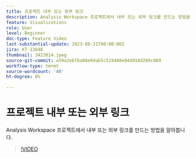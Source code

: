 ```yaml
---
title: 프로젝트 내부 또는 외부 링크
description: Analysis Workspace 프로젝트에서 내부 또는 외부 링크를 만드는 방법을 알아봅니다.
feature: Visualizations
role: User
level: Beginner
doc-type: Feature Video
last-substantial-update: 2023-08-21T00:00:00Z
jira: KT-13848
thumbnail: 3423014.jpeg
source-git-commit: a59a2e6f6a08e9dab5c519488e84d916d289c869
workflow-type: tm+mt
source-wordcount: '40'
ht-degree: 0%

---
```



# 프로젝트 내부 또는 외부 링크

Analysis Workspace 프로젝트에서 내부 또는 외부 링크를 만드는 방법을 알아봅니다.

>[!VIDEO](https://video.tv.adobe.com/v/3423014/?learn=on)
